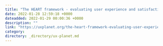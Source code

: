 ```yaml
---
title: "The HEART framework - evaluating user experience and satisfaction"
date: 2022-01-28 12:59:18 +0000
dateadded: 2022-01-29 00:00:36 +0000
description: ""
link: "https://uxplanet.org/the-heart-framework-evaluating-user-experience-and-satisfaction-fd672d66332?source=rss----819cc2aaeee0---4"
category:
directory: _directory/ux-planet.md
---
```

